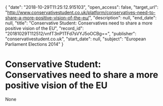 {
  "date": "2018-10-29T11:25:12.915103", 
  "open_access": false, 
  "target_url": "http://www.conservativestudent.co.uk/platform/conservatives-need-to-share-a-more-positive-vision-of-the-eu/", 
  "description": null, 
  "end_date": null, 
  "title": "Conservative Student: Conservatives need to share a more positive vision of the EU", 
  "record_id": "20181029T112512/vnfT3nP1TFd7sVYJ5oOCBg==", 
  "publisher": "conservativestudent.co.uk", 
  "start_date": null, 
  "subject": "European Parliament Elections 2014"
}

# Conservative Student: Conservatives need to share a more positive vision of the EU

None